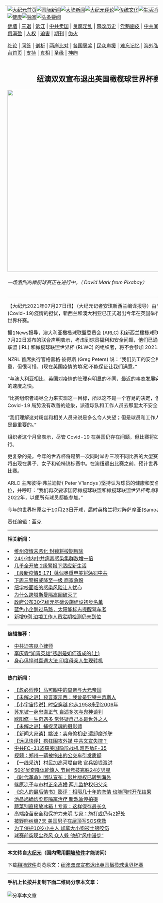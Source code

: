 <a name="1" id="1" target="_blank"></a><span id="1"></span>
<table align=center border="0"><tr><td colspan="2" VALIGN=TOP><a href="https://github.com/eeygma3264/djy/blob/master/gb/nf1351518.md#1"><img src="https://raw.githubusercontent.com/eeygma3264/www/master/t/djy/1.jpg" title="大纪元首页" alt="大纪元首页"></a><a href="https://github.com/eeygma3264/djy/blob/master/gb/n24hr.md#1"><img src="https://raw.githubusercontent.com/eeygma3264/www/master/t/djy/3.jpg" title="国际新闻" alt="国际新闻"></a><a href="https://github.com/eeygma3264/djy/blob/master/gb/nsc413.md#1"><img src="https://raw.githubusercontent.com/eeygma3264/www/master/t/djy/4.jpg" title="大陆新闻" alt="大陆新闻"></a><a href="https://github.com/eeygma3264/djy/blob/master/gb/news392.md#1"><img src="https://raw.githubusercontent.com/eeygma3264/www/master/t/djy/5.jpg" title="大纪元评论" alt="大纪元评论"></a><a href="https://github.com/eeygma3264/djy/blob/master/gb/news2007.md#1"><img src="https://raw.githubusercontent.com/eeygma3264/www/master/t/djy/6.jpg" title="传统文化" alt="传统文化"></a><a href="https://github.com/eeygma3264/djy/blob/master/gb/news2008.md#1"><img src="https://raw.githubusercontent.com/eeygma3264/www/master/t/djy/7.jpg" title="生活消费" alt="生活消费"></a><a href="https://github.com/eeygma3264/djy/blob/master/gb/ncyule.md#1"><img src="https://raw.githubusercontent.com/eeygma3264/www/master/t/djy/8.jpg" title="娱乐休闲" alt="娱乐休闲"></a><a href="https://github.com/eeygma3264/djy/blob/master/gb/nsc1002.md#1"><img src="https://raw.githubusercontent.com/eeygma3264/www/master/t/djy/9.jpg" title="健康" alt="健康"></a><a href="https://github.com/eeygma3264/djy/blob/master/gb/nf6092.md#1"><img src="https://raw.githubusercontent.com/eeygma3264/www/master/t/djy/10a.jpg" title="独家" alt="独家"></a><a href="https://github.com/eeygma3264/djy/blob/master/gb/nf4514.md#1"><img src="https://raw.githubusercontent.com/eeygma3264/www/master/t/djy/12a.jpg" title="头条要闻" alt="头条要闻"></a></td></tr>
<tr><td colspan="2" VALIGN=TOP><a target="_blank" href="https://github.com/eeygma3264/www/blob/master/README.md?zsrh#1">翻墙</a> | <a target="_blank" href="https://github.com/eeygma3264/djy/blob/master/gb/nf5657.md#1">三退</a> | <a target="_blank" href="https://github.com/eeygma3264/djy/blob/master/gb/nf6124.md#1">诉江</a> | <a target="_blank" href="https://github.com/eeygma3264/djy/blob/master/gb/nf1176117.md#1">中共卖国</a> | <a target="_blank" href="https://github.com/eeygma3264/djy/blob/master/gb/nf5773.md#1">贪腐淫乱</a> | <a target="_blank" href="https://github.com/eeygma3264/djy/blob/master/gb/nf1176115.md#1">窜改历史</a> | <a target="_blank" href="https://github.com/eeygma3264/djy/blob/master/gb/nf1176107.md#1">党魁画皮</a> | <a target="_blank" href="https://github.com/eeygma3264/djy/blob/master/gb/nf1320400.md#1">中共间谍</a> | <a target="_blank" href="https://github.com/eeygma3264/djy/blob/master/gb/nf1176114.md#1">破坏传统</a> | <a target="_blank" href="https://github.com/eeygma3264/ntdtv/blob/master/gb/prog447_1.md#1">恶贯满盈</a> | <a target="_blank" href="https://github.com/eeygma3264/djy/blob/master/gb/ncid278.md#1">人权</a> | <a target="_blank" href="https://github.com/eeygma3264/djy/blob/master/gb/nf1176111.md#1">迫害</a> | <a target="_blank" href="https://gitlab.com/szzdlab/mh-qikan/blob/master/README.md#1">期刊</a> | <a target="_blank" href="https://github.com/eeygma3264/djy/blob/master/gb/nf5562.md#1">伪火</a></p><p><a target="_blank" href="https://github.com/eeygma3264/djy/blob/master/gb/9p.md#1">社论</a> | <a target="_blank" href="https://github.com/eeygma3264/djy/blob/master/gb/nf4378.md#1">问答</a> | <a target="_blank" href="https://github.com/eeygma3264/djy/blob/master/gb/nf5792.md#1">剖析</a> | <a target="_blank" href="https://github.com/eeygma3264/djy/blob/master/gb/nf5735.md#1">两岸比对</a> | <a target="_blank" href="https://github.com/eeygma3264/djy/blob/master/gb/nf6119.md#1">各国褒奖</a> | <a target="_blank" href="https://github.com/eeygma3264/djy/blob/master/gb/nf6120.md#1">民众声援</a> | <a target="_blank" href="https://github.com/eeygma3264/djy/blob/master/gb/nf1188594.md#1">难忘记忆</a> | <a target="_blank" href="https://github.com/eeygma3264/djy/blob/master/gb/nf3180.md#1">海外弘传</a> | <a target="_blank" href="https://github.com/eeygma3264/djy/blob/master/gb/nf5410.md#1">万人上访</a> | <a target="_blank" href="https://github.com/eeygma3264/www/blob/master/README.md?zsrh#1">平台首页</a> | <a target="_blank" href="https://github.com/eeygma3264/djy/blob/master/gb/nf4386.md#1">支持</a> | <a target="_blank" href="https://github.com/eeygma3264/djy/blob/master/gb/nf4389.md#1">真相</a> | <a target="_blank" href="https://github.com/eeygma3264/djy/blob/master/gb/nf5790.md#1">圣缘</a> | <a target="_blank" href="https://github.com/eeygma3264/djy/blob/master/gb/nf4786.md#1">神韵</a></td></tr>
<tr><td VALIGN=TOP width="626"><h2 align=center>纽澳双双宣布退出英国橄榄球世界杯赛</h2>
<img width="600" src="https://i.epochtimes.com/assets/uploads/2021/07/id13117439-111.jpg.png-600x400.jpg" />
<h6>一场激烈的橄榄球赛正在进行中。（ David Mark from Pixabay）
</h6>
<hr>
<p>【大纪元2021年07月27日讯】（大纪元记者安琪<ahref="https://github.com/eeygma3264/djy/blob/master/gb/tag/%E6%96%B0%E8%A5%BF%E5%85%B0.md#1">新西兰</a>编译报导）由于对<ahref="https://github.com/eeygma3264/djy/blob/master/gb/tag/%E4%B8%AD%E5%85%B1%E7%97%85%E6%AF%92.md#1">中共病毒</a>(Covid-19)疫情的担忧，新西兰和<ahref="https://github.com/eeygma3264/djy/blob/master/gb/tag/%E6%BE%B3%E5%A4%A7%E5%88%A9%E4%BA%9A.md#1">澳大利亚</a>已正式退出今年在英国举行的<ahref="https://github.com/eeygma3264/djy/blob/master/gb/tag/%E6%A9%84%E6%A6%84%E7%90%83.md#1">橄榄球</a>联盟世界杯赛。</p>
<p>据1News报导，<ahref="https://github.com/eeygma3264/djy/blob/master/gb/tag/%E6%BE%B3%E5%A4%A7%E5%88%A9%E4%BA%9A.md#1">澳大利亚</a><ahref="https://github.com/eeygma3264/djy/blob/master/gb/tag/%E6%A9%84%E6%A6%84%E7%90%83.md#1">橄榄球</a>联盟委员会 (ARLC) 和<ahref="https://github.com/eeygma3264/djy/blob/master/gb/tag/%E6%96%B0%E8%A5%BF%E5%85%B0.md#1">新西兰</a>橄榄球联盟 (NZRL) 于7月22日发布的联合<ahref="https://github.com/eeygma3264/djy/blob/master/gb/tag/%E5%A3%B0%E6%98%8E.md#1">声明</a>表示，考虑到球员福利和安全问题，他们已通知国际橄榄球联盟 (IRL) 和橄榄球联盟世界杯 (RLWC) 的组织者，将不会参加 2021杯赛。</p>
<p>NZRL 首席执行官格雷格·彼得斯 (Greg Peters) 说：“我们员工的安全和福祉是重中之重，但很可惜，(现在英国疫情的境况)不能保证让我们满意。”</p>
<p>“与澳大利亚相比，英国对疫情的管理有明显的不同，最近的事态发展突显出事情变化的速度之快。</p>
<p>“比赛组织者竭尽全力来实现这一目标，所以这不是一个容易的决定，但英国的 Covid-19 局势没有改善的迹象，派遣球队和工作人员去那里太不安全了。</p>
<p>“我们理解这对粉丝和相关人员来说是多么令人失望；但是球员和工作人员的安全仍然是最重要的。”</p>
<p>组织者这个月曾表示，尽管 Covid-19 在英国仍存在问题，但比赛将如期在 10 月举行。</p>
<p>更复杂的是，今年的世界杯将是第一次同时举办三项不同比赛的大型赛事，世界冠军将出现在男子、女子和轮椅锦标赛中。在澳纽退出比赛之前，预计世界杯将有 61 场比赛。</p>
<p>ARLC 主席彼得·弗兰迪斯( Peter V&#8217;landys )坚持认为球员的健康和安全必须放在首位，并呼吁：“我们再次要求国际橄榄球联盟和橄榄球联盟世界杯考虑将赛事推迟到2022年，以便所有球员都能参加。”</p>
<p>今年的世界杯原定于10月23日开球，届时英格兰将对阵萨摩亚(Samoa)。</p>
<p>责任编辑：蓝克</p>

<hr>


<strong>相关新闻：</strong>
<li><a href="https://github.com/eeygma3264/djy/blob/master/gb/20/3/7/n11922895.md#1">维州疫情未恶化 封锁将按期解除</a></li>
<li><a href="https://github.com/eeygma3264/djy/blob/master/gb/20/4/1/n11996302.md#1">24小时内中共病毒感染集群数增一倍</a></li>
<li><a href="https://github.com/eeygma3264/djy/blob/master/gb/20/5/15/n12111493.md#1">几乎全开放 2级警报下适应新生活</a></li>
<li><a href="https://github.com/eeygma3264/djy/blob/master/gb/20/5/15/n12113370.md#1">【最新疫情5·17】蓬佩奥重申美将惩罚中共</a></li>
<li><a href="https://github.com/eeygma3264/djy/blob/master/gb/20/6/5/n12163190.md#1">下周三警报或降至一级 商家急盼</a></li>
<li><a href="https://github.com/eeygma3264/djy/blob/master/gb/20/6/19/n12197279.md#1">纽学校面临的感染风险让人忧心</a></li>
<li><a href="https://github.com/eeygma3264/djy/blob/master/gb/20/6/25/n12210723.md#1">为什么跨塔斯曼隔离圈破灭了</a></li>
<li><a href="https://github.com/eeygma3264/djy/blob/master/gb/20/7/1/n12225628.md#1">政府公布30亿纽元基础设施建设初步名单</a></li>
<li><a href="https://github.com/eeygma3264/djy/blob/master/gb/20/7/13/n12252128.md#1">蓝色小企鹅过马路，太阳能标志提醒驾车者</a></li>
<li><a href="https://github.com/eeygma3264/djy/blob/master/gb/20/8/17/n12337275.md#1">新增9例 边境工作人员定期检测仍未到位</a></li>
<hr>


<strong>编辑推荐：</strong>
<li><a href="https://github.com/eeygma3264/djy/blob/master/gb/9/2/9/n2422991.md?dfh#1" target="_blank">中共迫害良心律师</a></li><li><a href="https://github.com/tsiac2612/djy/blob/master/gb/18/4/7/n10283458.md#1" target="_blank">李庆霖“知青英雄”悲剧是如何造成的(上)</a></li><li><a href="https://github.com/tsiac2612/djy/blob/master/gb/19/11/22/n11674273.md#1" target="_blank">身心俱悴时喜遇大法 印度母亲人生现转机</a></li>
<hr>

<strong>热门新闻：</strong>
<li><a href="https://github.com/eeygma3264/djy/blob/master/gb/21/7/9/n13079158.md#1">【忽必烈传】马可眼中的皇帝与大元帝国</a></li>
<li><a href="https://github.com/eeygma3264/djy/blob/master/gb/21/7/20/n13102389.md#1">【未解之谜】预言家凯西：我曾是亚特兰蒂斯人</a></li>
<li><a href="https://github.com/eeygma3264/djy/blob/master/gb/21/7/24/n13111358.md#1">【小宇宙传说】时空穿越 他从1958来到2006年</a></li>
<li><a href="https://github.com/eeygma3264/djy/blob/master/gb/21/7/12/n13083162.md#1">苏东坡一身忠直正气 自述多次与鬼神谈判</a></li>
<li><a href="https://github.com/eeygma3264/djy/blob/master/gb/21/7/21/n13104808.md#1">欧阳修一生奇遇多 常怀疑自己本是世外之人</a></li>
<li><a href="https://github.com/eeygma3264/djy/blob/master/gb/21/7/23/n13110635.md#1">【未解之谜】捕捉灵魂的摄影师</a></li>
<li><a href="https://github.com/eeygma3264/djy/blob/master/gb/21/7/26/n13115201.md#1">【新闻大家谈】姚诚：卖命偷机密 遭卸磨杀驴</a></li>
<li><a href="https://github.com/eeygma3264/djy/blob/master/gb/21/7/26/n13117257.md#1">【远见快评】疯狂围攻外媒 中共文宣失控？</a></li>
<li><a href="https://github.com/eeygma3264/djy/blob/master/gb/21/7/25/n13114473.md#1">中共FC-31盗窃美国隐形战机 难匹敌F-35</a></li>
<li><a href="https://github.com/eeygma3264/djy/blob/master/gb/21/7/25/n13114084.md#1">视频：郑州一辆被拖出的公交车引发质疑</a></li>
<li><a href="https://github.com/eeygma3264/djy/blob/master/gb/21/7/25/n13113051.md#1">【一线采访】村民加高河堤自救 官兵毁堤泄洪</a></li>
<li><a href="https://github.com/eeygma3264/djy/blob/master/gb/21/7/25/n13114539.md#1">50岁吴奇隆体能惊人 节目竞技完胜24岁男星</a></li>
<li><a href="https://github.com/eeygma3264/djy/blob/master/gb/21/7/23/n13110829.md#1">《时代革命》团队宣布：影片版权已转到海外</a></li>
<li><a href="https://github.com/eeygma3264/djy/blob/master/gb/21/7/24/n13111732.md#1">篠原凉子与市村正亲离婚 两儿监护权归父亲</a></li>
<li><a href="https://github.com/eeygma3264/djy/blob/master/gb/21/7/24/n13111390.md#1">《恋人的最后情书》影评：相隔几十年的恋情 也能同时开花结果</a></li>
<li><a href="https://github.com/eeygma3264/djy/blob/master/gb/21/7/26/n13115286.md#1">池昌旭确诊染疫隔离治疗 新戏暂停拍摄</a></li>
<li><a href="https://github.com/eeygma3264/djy/blob/master/gb/21/7/21/n13105343.md#1">蔬菜别直接放冰箱！专家：这样保存最长久</a></li>
<li><a href="https://github.com/eeygma3264/djy/blob/master/gb/21/7/24/n13112330.md#1">高端疫苗安全和保护力未明 专家：施打或仍有2好处</a></li>
<li><a href="https://github.com/eeygma3264/djy/blob/master/gb/21/7/25/n13113232.md#1">被野熊纠缠7天 美国男子在屋顶写SOS获救</a></li>
<li><a href="https://github.com/eeygma3264/djy/blob/master/gb/21/7/25/n13113601.md#1">为了保护10岁小主人 加拿大小狗被土狼咬伤</a></li>
<li><a href="https://github.com/eeygma3264/djy/blob/master/gb/21/7/25/n13113442.md#1">球赛前突现尘卷风 众人躲 他却“风中漫步”</a></li>
<hr>

<strong>本文转自<a href="https://www.epochtimes.com">大纪元</a>（国内需用<a href="https://github.com/eeygma3264/www/blob/master/README.md#8">翻墙软件</a>才能访问）</strong><p>下载<a href="https://github.com/eeygma3264/www/blob/master/README.md#8">翻墙软件</a>浏览原文：<a href="https://www.epochtimes.com/gb/21/7/26/n13117424.htm">纽澳双双宣布退出英国橄榄球世界杯赛</a></p><hr>

<strong>手机上长按并复制下面二维码分享本文章：</strong><br><br><img src="https://chart.apis.google.com/chart?cht=qr&chs=240x240&choe=UTF-8&chld=M|2&chl=https://github.com/eeygma3264/djy/blob/master/gb/21/7/26/n13117424.md%231" title="分享本文章"></td><td VALIGN=TOP><a href="https://github.com/eeygma3264/djy/blob/master/gb/16/1/21/n4622075.md?dfh#1" target="_blank"><img src="https://raw.githubusercontent.com/eeygma3264/djy/master/gb/300/wei-f1.jpg" title="中共的伪火骗局"  alt="中共的伪火骗局"></a><br><a href="https://github.com/eeygma3264/www/blob/master/README.md?dfh#9" target="_blank"><img src="https://raw.githubusercontent.com/eeygma3264/djy/master/gb/300/yong-h.jpg" title="永恒的见证"  alt="永恒的见证"></a><br><a href="https://github.com/eeygma3264/djy/blob/master/gb/13/9/29/n3974789.md?dfh#1" target="_blank"><img src="https://raw.githubusercontent.com/eeygma3264/djy/master/gb/300/shang-lnz.jpg" title="善良女子被中共投男牢"  alt="善良女子被中共投男牢"></a><br><a href="https://github.com/eeygma3264/djy/blob/master/gb/16/3/16/n4663449.md?dfh#1" target="_blank"><img src="https://raw.githubusercontent.com/eeygma3264/djy/master/gb/300/huo-z3.jpg" title="警卫目击活摘器官"  alt="警卫目击活摘器官"></a><br><a href="https://github.com/eeygma3264/djy/blob/master/gb/16/8/7/n8177641.md?dfh#1" target="_blank"><img src="https://raw.githubusercontent.com/eeygma3264/djy/master/gb/300/huo-z4.jpg" title="证人描述活摘恐怖"  alt="证人描述活摘恐怖"></a><br><a href="https://github.com/eeygma3264/djy/blob/master/gb/10/4/19/n2881569.md?dfh#1" target="_blank"><img src="https://raw.githubusercontent.com/eeygma3264/djy/master/gb/300/huo-z1.jpg" title="揭开活摘器官黑幕"  alt="揭开活摘器官黑幕"></a><br><a href="https://github.com/eeygma3264/djy/blob/master/gb/10/11/7/n3077476.md?dfh#1" target="_blank"><img src="https://raw.githubusercontent.com/eeygma3264/djy/master/gb/300/ma-ks.jpg" title="马克思的成魔之路"  alt="马克思的成魔之路"></a><br><a href="https://github.com/eeygma3264/djy/blob/master/gb/14/6/9/n4173977.md?dfh#1" target="_blank"><img src="https://raw.githubusercontent.com/eeygma3264/djy/master/gb/300/chang-zs.jpg" title="藏字石 蕴天机"  alt="藏字石 蕴天机"></a><br><a href="https://github.com/eeygma3264/djy/blob/master/gb/18/5/10/n10381511.md?dfh#1" target="_blank"><img src="https://raw.githubusercontent.com/eeygma3264/djy/master/gb/300/st1.jpg" title="关注三亿人三退"  alt="关注三亿人三退"></a><br><a href="https://github.com/eeygma3264/djy/blob/master/gb/18/3/21/n10237682.md?dfh#1" target="_blank"><img src="https://raw.githubusercontent.com/eeygma3264/djy/master/gb/300/jie-t.jpg" title="解体中共复兴中华"  alt="解体中共复兴中华"></a><br><a href="https://github.com/eeygma3264/djy/blob/master/gb/9/2/9/n2422991.md?dfh#1" target="_blank"><img src="https://raw.githubusercontent.com/eeygma3264/djy/master/gb/300/gao-zs.jpg" title="中共迫害良心律师"  alt="中共迫害良心律师"></a><br><a href="https://github.com/eeygma3264/djy/blob/master/gb/18/12/9/n10900044.md?dfh#1" target="_blank"><img src="https://raw.githubusercontent.com/eeygma3264/djy/master/gb/300/sj1.jpg" title="三百多万人举报江泽民"  alt="三百多万人举报江泽民"></a><br><a href="https://github.com/eeygma3264/djy/blob/master/gb/18/8/28/n10672014.md?dfh#1" target="_blank"><img src="https://raw.githubusercontent.com/eeygma3264/djy/master/gb/300/sj2.jpg" title="这些官员为何起诉江泽民"  alt="这些官员为何起诉江泽民"></a><br><a href="https://github.com/eeygma3264/djy/blob/master/gb/8/12/18/n2367165.md?dfh#1" target="_blank"><img src="https://raw.githubusercontent.com/eeygma3264/djy/master/gb/300/liangan.jpg" title="海峡两岸的强烈对比"  alt="海峡两岸的强烈对比"></a><br><a href="https://github.com/eeygma3264/djy/blob/master/gb/15/12/10/n4593139.md?dfh#1" target="_blank"><img src="https://raw.githubusercontent.com/eeygma3264/djy/master/gb/300/jia-ndzl.jpg" title="加拿大总理的贺信"  alt="加拿大总理的贺信"></a><br><a href="https://github.com/eeygma3264/djy/blob/master/gb/11/6/17/n3289382.md?dfh#1" target="_blank"><img src="https://raw.githubusercontent.com/eeygma3264/djy/master/gb/300/xiao-wd.jpg" title="探寻真相兼听则明"  alt="探寻真相兼听则明"></a><br><a href="https://github.com/eeygma3264/djy/blob/master/gb/18/10/27/n10812623.md?dfh#1" target="_blank"><img src="https://raw.githubusercontent.com/eeygma3264/djy/master/gb/300/yindu.jpg" title="印度媒体报道东方"  alt="印度媒体报道东方"></a><br><a href="https://github.com/eeygma3264/djy/blob/master/gb/18/6/9/n10469652.md?dfh#1" target="_blank"><img src="https://raw.githubusercontent.com/eeygma3264/djy/master/gb/300/xie-j.jpg" title="不一样的海外校园"  alt="不一样的海外校园"></a><br><a href="https://github.com/eeygma3264/djy/blob/master/gb/7/4/5/n1669415.md?dfh#1" target="_blank"><img src="https://raw.githubusercontent.com/eeygma3264/djy/master/gb/300/li-up.jpg" title="从大师到徒弟的传奇"  alt="从大师到徒弟的传奇"></a><br><a href="https://github.com/eeygma3264/djy/blob/master/gb/17/5/26/n9191512.md?dfh#1" target="_blank"><img src="https://raw.githubusercontent.com/eeygma3264/djy/master/gb/300/zfl2.jpg" title="亿万人与东方一本奇书"  alt="亿万人与东方一本奇书"></a><br><a href="https://github.com/eeygma3264/djy/blob/master/gb/13/11/27/n4020290.md?dfh#1" target="_blank"><img src="https://raw.githubusercontent.com/eeygma3264/djy/master/gb/300/zhen-h.jpg" title="大陆见不到的震撼场面"  alt="大陆见不到的震撼场面"></a><br><a href="https://github.com/eeygma3264/djy/blob/master/gb/15/7/17/n4482910.md?dfh#1" target="_blank"><img src="https://raw.githubusercontent.com/eeygma3264/djy/master/gb/300/dalu-sk.jpg" title="人心向善 大陆当初盛况"  alt="人心向善 大陆当初盛况"></a><br><a href="https://github.com/eeygma3264/djy/blob/master/gb/19/1/5/n10955468.md?dfh#1" target="_blank"><img src="https://raw.githubusercontent.com/eeygma3264/djy/master/gb/300/zfl1.jpg" title="追寻真理 这书讲什么"  alt="追寻真理 这书讲什么"></a><br><a href="https://github.com/eeygma3264/www/blob/master/README.md?dfh#1" target="_blank"><img src="https://raw.githubusercontent.com/eeygma3264/djy/master/gb/300/fq1.jpg" title="下载免费翻墙软件"  alt="下载免费翻墙软件"></a><br></td></tr></table>
